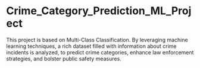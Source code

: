 # Crime_Category_Prediction_ML_Project
This project is based on Multi-Class Classification.
By leveraging machine learning techniques, a rich dataset filled with information about crime incidents is analyzed, to predict crime categories, enhance law enforcement strategies, and bolster public safety measures.
